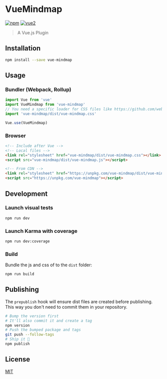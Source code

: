 # VueMindmap

[![npm](https://img.shields.io/npm/v/vue-mindmap.svg)](https://www.npmjs.com/package/vue-mindmap) [![vue2](https://img.shields.io/badge/vue-2.x-brightgreen.svg)](https://vuejs.org/)

> A Vue.js Plugin

## Installation

```bash
npm install --save vue-mindmap
```

## Usage

### Bundler (Webpack, Rollup)

```js
import Vue from 'vue'
import VueMindmap from 'vue-mindmap'
// You need a specific loader for CSS files like https://github.com/webpack/css-loader
import 'vue-mindmap/dist/vue-mindmap.css'

Vue.use(VueMindmap)
```

### Browser

```html
<!-- Include after Vue -->
<!-- Local files -->
<link rel="stylesheet" href="vue-mindmap/dist/vue-mindmap.css"></link>
<script src="vue-mindmap/dist/vue-mindmap.js"></script>

<!-- From CDN -->
<link rel="stylesheet" href="https://unpkg.com/vue-mindmap/dist/vue-mindmap.css"></link>
<script src="https://unpkg.com/vue-mindmap"></script>
```

## Development

### Launch visual tests

```bash
npm run dev
```

### Launch Karma with coverage

```bash
npm run dev:coverage
```

### Build

Bundle the js and css of to the `dist` folder:

```bash
npm run build
```


## Publishing

The `prepublish` hook will ensure dist files are created before publishing. This
way you don't need to commit them in your repository.

```bash
# Bump the version first
# It'll also commit it and create a tag
npm version
# Push the bumped package and tags
git push --follow-tags
# Ship it 🚀
npm publish
```

## License

[MIT](http://opensource.org/licenses/MIT)
